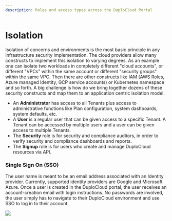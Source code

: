 ```yaml
---
description: Roles and access types across the DuploCloud Portal
---
```


# Isolation

Isolation of concerns and environments is the most basic principle in any infrastructure security implementation. The cloud providers allow many constructs to implement this isolation to varying degrees. As an example one can isolate two workloads in completely different "cloud accounts", or different "VPCs" within the same account or different "security groups" within the same VPC. Then there are other constructs like IAM (AWS Roles, Azure managed Identity, GCP service accounts) or Kubernetes namespace and so forth. A big challenge is how do we bring together dozens of these security constructs and map them to an application centric isolation model.   &#x20;

* An **Administrator** has access to all Tenants plus access to administrative functions like Plan configuration, system dashboards, system defaults, etc.
* A **User** is a regular user that can be given access to a specific Tenant. A Tenant can be accessed by multiple users and a user can be given access to multiple Tenants.
* The **Security** role is for security and compliance auditors, in order to verify security and compliance dashboards and reports.
* The **Signup** role is for users who create and manage DuploCloud resources via API.

### Single Sign On (SSO)

The user name is meant to be an email address associated with an Identity provider. Currently, supported identity providers are Google and Microsoft Azure. Once a user is created in the DuploCloud portal, the user receives an account-creation email with login instructions. No passwords are involved, the user simply has to navigate to their DuploCloud environment and use SSO to log in to their account.

![](<../../.gitbook/assets/Screen Shot 2022-06-30 at 12.18.51 AM.png>)
